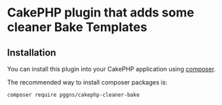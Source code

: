 # CakePHP plugin that adds some cleaner Bake Templates

## Installation

You can install this plugin into your CakePHP application using [composer](https://getcomposer.org).

The recommended way to install composer packages is:

```
composer require pggns/cakephp-cleaner-bake
```
